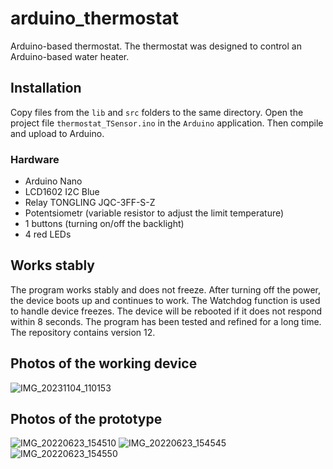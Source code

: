 # arduino_thermostat
Arduino-based thermostat.
The thermostat was designed to control an Arduino-based water heater.

## Installation
Copy files from the `lib` and `src` folders to the same directory. Open the project file `thermostat_TSensor.ino` in the `Arduino` application. Then compile and upload to Arduino.
### Hardware
* Arduino Nano
* LCD1602 I2C Blue
* Relay TONGLING JQC-3FF-S-Z
* Potentsiometr (variable resistor to adjust the limit temperature)
* 1 buttons (turning on/off the backlight)
* 4 red LEDs

## Works stably
The program works stably and does not freeze. After turning off the power, the device boots up and continues to work.
The Watchdog function is used to handle device freezes. The device will be rebooted if it does not respond within 8 seconds.
The program has been tested and refined for a long time. The repository contains version 12.

## Photos of the working device
![IMG_20231104_110153](https://github.com/neosy/arduino_thermostat/assets/105918329/f894bf71-b588-4114-b1e7-5491affc128f)

## Photos of the prototype
![IMG_20220623_154510](https://github.com/neosy/arduino_thermostat/assets/105918329/1d8c924e-b056-461b-8bd5-d0367d3d5071)
![IMG_20220623_154545](https://github.com/neosy/arduino_thermostat/assets/105918329/f85de1cc-8060-4b1f-b585-50659d84da43)
![IMG_20220623_154550](https://github.com/neosy/arduino_thermostat/assets/105918329/3a7f63af-07ab-48d8-92f8-19d22b17cffb)
